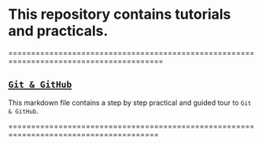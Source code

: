 # This repository contains tutorials and practicals.


========================================================================================
## [`Git & GitHub`](https://github.com/QLA-ML-DS/Tutorials_and_Practicals/blob/main/git_and_github_practical/the-practical.md)
   This markdown file contains a step by step practical and guided tour to `Git & GitHub`.
   
   
 =======================================================================================  
   
